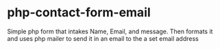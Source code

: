 # php-contact-form-email
Simple php form that intakes Name, Email, and message. Then formats it and uses php mailer to send it in an email to the a set email address
